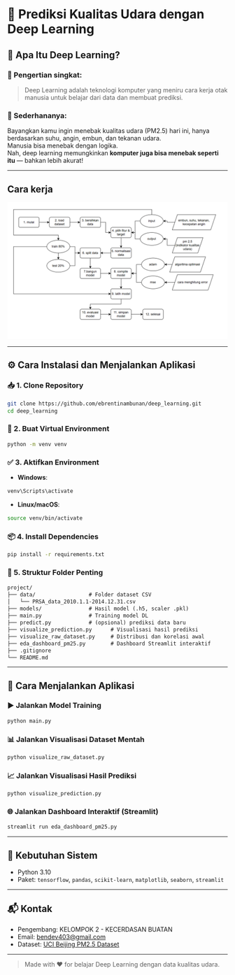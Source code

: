 # 🧠 Prediksi Kualitas Udara dengan Deep Learning

## 📌 Apa Itu Deep Learning?

### 🎯 Pengertian singkat:
> Deep Learning adalah teknologi komputer yang meniru cara kerja otak manusia untuk belajar dari data dan membuat prediksi.

### 🧩 Sederhananya:
Bayangkan kamu ingin menebak kualitas udara (PM2.5) hari ini, hanya berdasarkan suhu, angin, embun, dan tekanan udara.  
Manusia bisa menebak dengan logika.  
Nah, deep learning memungkinkan **komputer juga bisa menebak seperti itu** — bahkan lebih akurat!

---

## Cara kerja
![Alur Deep Learning](src/assets/img/uml.png)

---

## ⚙️ Cara Instalasi dan Menjalankan Aplikasi

### 📥 1. Clone Repository
```bash
git clone https://github.com/ebrentinambunan/deep_learning.git
cd deep_learning
```

### 🐍 2. Buat Virtual Environment
```bash
python -m venv venv
```

### ✅ 3. Aktifkan Environment
- **Windows**:
```bash
venv\Scripts\activate
```
- **Linux/macOS**:
```bash
source venv/bin/activate
```

### 📦 4. Install Dependencies
```bash
pip install -r requirements.txt
```

### 📁 5. Struktur Folder Penting
```
project/
├── data/                 # Folder dataset CSV
│   └── PRSA_data_2010.1.1-2014.12.31.csv
├── models/               # Hasil model (.h5, scaler .pkl)
├── main.py               # Training model DL
├── predict.py            # (opsional) prediksi data baru
├── visualize_prediction.py      # Visualisasi hasil prediksi
├── visualize_raw_dataset.py     # Distribusi dan korelasi awal
├── eda_dashboard_pm25.py        # Dashboard Streamlit interaktif
├── .gitignore
└── README.md
```

---

## 🚀 Cara Menjalankan Aplikasi

### ▶ Jalankan Model Training
```bash
python main.py
```

### 📊 Jalankan Visualisasi Dataset Mentah
```bash
python visualize_raw_dataset.py
```

### 📈 Jalankan Visualisasi Hasil Prediksi
```bash
python visualize_prediction.py
```

### 🌐 Jalankan Dashboard Interaktif (Streamlit)
```bash
streamlit run eda_dashboard_pm25.py
```

---

## 📌 Kebutuhan Sistem
- Python 3.10
- Paket: `tensorflow`, `pandas`, `scikit-learn`, `matplotlib`, `seaborn`, `streamlit`

---

## 📬 Kontak
- Pengembang: KELOMPOK 2 - KECERDASAN BUATAN
- Email: bendev403@gmail.com
- Dataset: [UCI Beijing PM2.5 Dataset](https://archive.ics.uci.edu/dataset/381/beijing+pm2+5+data)

---

> Made with ❤️ for belajar Deep Learning dengan data kualitas udara.
